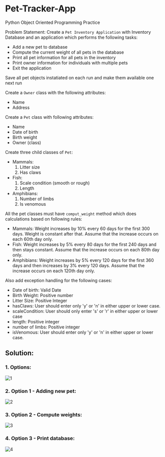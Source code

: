 # Pet-Tracker-App
Python Object Oriented Programming Practice


Problem Statement:
Create a `Pet Inventory Application` with Inventory Database and an application which performs the following tasks:
- Add a new pet to database
- Compute the current weight of all pets in the database
- Print all pet information for all pets in the inventory
- Print owner information for individuals with multiple pets
- Exit the application


Save all pet objects instatiated on each run and make them available one next run

Create a `Owner` class with the following attributes:
- Name
- Address


Create a `Pet` class with following attributes:
- Name
- Date of birth
- Birth weight
- Owner (class)


Create three child classes of `Pet`:
- Mammals:
  1. Litter size
  2. Has claws
- Fish:
  1. Scale condition (smooth or rough)
  2. Length
- Amphibians:
  1. Number of limbs
  2. Is venomous


All the pet classes must have `comput_weight` method which does calculations based on following rules:
- Mammals: Weight increases by 10% every 60 days for the first 300 days. Weight is constant after that. Assume that the increase occurs on each 60th day only.
- Fish: Weight increases by 5% every 80 days for the first 240 days and then stays constant. Assume that the increase occurs on each 80th day only.
- Amphibians: Weight increases by 5% every 120 days for the first 360 days and then increases by 3% every 120 days. Assume that the increase occurs on each 120th day only.

Also add exception handling for the following cases:
- Date of birth: Valid Date
- Birth Weight: Positive number
- Litter Size: Positive Integer
- hasClaws: User should enter only 'y' or 'n' in either upper or lower case.
- scaleCondition: User should only enter 's' or 'r' in either upper or lower case
- length: Positive integer
- number of limbs: Positive integer
- isVenomous: User should enter only 'y' or 'n' in either upper or lower case.

## Solution: 
### 1. Options:
![1](https://github.com/nihal-DS/Pet-Tracker-App/assets/120628216/247ec60f-765d-46c4-8b6d-492d63aadae5)
### 2. Option 1 - Adding new pet:
![2](https://github.com/nihal-DS/Pet-Tracker-App/assets/120628216/8e8ff725-523f-42b8-b9dc-c2daa711e3da)
### 3. Option 2 - Compute weights:
![3](https://github.com/nihal-DS/Pet-Tracker-App/assets/120628216/a7f8b98e-9770-443a-8b12-84ad47c0ec2a)
### 4. Option 3 - Print database:
![4](https://github.com/nihal-DS/Pet-Tracker-App/assets/120628216/e0589d8b-ae46-49e8-a5ad-2dccf734cc42)

